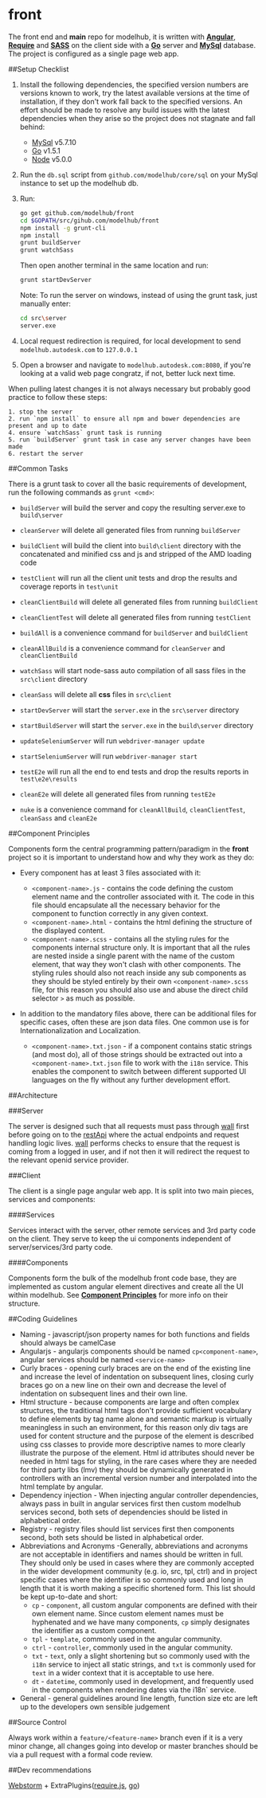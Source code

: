 front
=====

The front end and **main** repo for modelhub, it is written with [**Angular**](https://angularjs.org/), [**Require**](http://requirejs.org/)
and [**SASS**](http://sass-lang.com/) on the client side with a [**Go**](http://golang.org/) server and [**MySql**](https://www.mysql.com/) database.
The project is configured as a single page web app.

##Setup Checklist

1. Install the following dependencies, the specified version numbers are versions known to work, try the latest available 
   versions at the time of installation, if they don't work fall back to the specified versions. An effort should be made
   to resolve any build issues with the latest dependencies when they arise so the project does not stagnate and fall behind:
    * [MySql](https://www.mysql.com/) v5.7.10
    * [Go](https://golang.org/doc/install) v1.5.1
    * [Node](https://nodejs.org/) v5.0.0

2. Run the `db.sql` script from `github.com/modelhub/core/sql` on your MySql instance to set up the modelhub db.

3. Run:
    ```sh
    go get github.com/modelhub/front
    cd $GOPATH/src/gihub.com/modelhub/front
    npm install -g grunt-cli
    npm install
    grunt buildServer
    grunt watchSass
    ``` 
    Then open another terminal in the same location and run:
    ```sh
    grunt startDevServer
    ```
    Note: To run the server on windows, instead of using the grunt task, just manually enter:
    ```sh
    cd src\server
    server.exe
    ```

4. Local request redirection is required, for local development to send `modelhub.autodesk.com` to `127.0.0.1`

5. Open a browser and navigate to `modelhub.autodesk.com:8080`, if you're looking at a valid web page congratz, if not, better luck next time.

When pulling latest changes it is not always necessary but probably good practice to follow these steps:

    1. stop the server
    2. run `npm install` to ensure all npm and bower dependencies are present and up to date
    4. ensure `watchSass` grunt task is running
    5. run `buildServer` grunt task in case any server changes have been made
    6. restart the server

##Common Tasks

There is a grunt task to cover all the basic requirements of development, run the following commands as `grunt <cmd>`:

* `buildServer` will build the server and copy the resulting server.exe to `build\server`
* `cleanServer` will delete all generated files from running `buildServer`


* `buildClient` will build the client into `build\client` directory with the concatenated and minified css and js and stripped of the AMD loading code
* `testClient` will run all the client unit tests and drop the results and coverage reports in `test\unit`
* `cleanClientBuild` will delete all generated files from running `buildClient`
* `cleanClientTest` will delete all generated files from running `testClient`


* `buildAll` is a convenience command for `buildServer` and `buildClient`
* `cleanAllBuild` is a convenience command for `cleanServer` and `cleanClientBuild`


* `watchSass` will start node-sass auto compilation of all sass files in the `src\client` directory
* `cleanSass` will delete all **css** files in `src\client`


* `startDevServer` will start the `server.exe` in the `src\server` directory
* `startBuildServer` will start the `server.exe` in the `build\server` directory


* `updateSeleniumServer` will run `webdriver-manager update`
* `startSeleniumServer` will run `webdriver-manager start`


* `testE2e` will run all the end to end tests and drop the results reports in `test\e2e\results`
* `cleanE2e` will delete all generated files from running `testE2e`


* `nuke` is a convenience command for `cleanAllBuild`, `cleanClientTest`, `cleanSass` and `cleanE2e`

##Component Principles

Components form the central programming pattern/paradigm in the **front** project so it is important to understand how and why
they work as they do:

* Every component has at least 3 files associated with it:
    * `<component-name>.js` - contains the code defining the custom element name and the controller associated with it. The code in this
    file should encapsulate all the necessary behavior for the component to function correctly in any given context.
    * `<component-name>.html` - contains the html defining the structure of the displayed content.
    * `<component-name>.scss` - contains all the styling rules for the components internal structure only. It is important that all the
    rules are nested inside a single parent with the name of the custom element, that way they won't clash with other components.
    The styling rules should also not reach inside any sub components as they should be styled entirely by their own `<component-name>.scss` file,
    for this reason you should also use and abuse the direct child selector `>` as much as possible.
  
* In addition to the mandatory files above, there can be additional files for specific cases, often these are json data files. One common use is for
Internationalization and Localization.
    * `<component-name>.txt.json` - if a component contains static strings (and most do), all of those strings should be extracted out into a `<component-name>.txt.json` file to work with
    the `i18n` service. This enables the component to switch between different supported UI languages on the fly without any further development effort.

##Architecture

###Server

The server is designed such that all requests must pass through [wall](https://gihub.com/modelhub/wall)
first before going on to the [restApi](https://gihub.com/modelhub/rest) where the actual endpoints and request 
handling logic lives. [wall](https://gihub.com/modelhub/wall) performs checks to ensure that the request is
coming from a logged in user, and if not then it will redirect the request to the relevant openid service provider.

###Client

The client is a single page angular web app. It is split into two main pieces, services and components:

####Services 

Services interact with the server, other remote services and 3rd party code on the client. They serve to keep the ui components
independent of server/services/3rd party code.
 
####Components

Components form the bulk of the modelhub front code base, they are implemented as custom angular element directives and create all the UI
within modelhub. See [**Component Principles**](#component-principles) for more info on their structure.

##Coding Guidelines

* Naming - javascript/json property names for both functions and fields should always be camelCase
* Angularjs - angularjs components should be named `cp<component-name>`, angular services should be named `<service-name>`
* Curly braces - opening curly braces are on the end of the existing line and increase the level of indentation on subsequent lines, closing curly braces go on a new line on their own and decrease the level of indentation on subsequent lines and their own line. 
* Html structure - because components are large and often complex structures, the traditional html tags don't provide sufficient vocabulary to define elements by tag name alone and semantic markup is virtually meaningless in such an environment, for this reason only div tags are used for content structure and the purpose of the element is described using css classes to provide more descriptive names to more clearly illustrate the purpose of the element. Html id attributes should never be needed in html tags for styling, in the rare cases where they are needed for third party libs (lmv) they should be dynamically generated in controllers with an incremental version number and interpolated into the html template by angular.
* Dependency injection - When injecting angular controller dependencies, always pass in built in angular services first then custom modelhub services second, both sets of dependencies should be listed in alphabetical order.
* Registry - registry files should list services first then components second, both sets should be listed in alphabetical order.
* Abbreviations and Acronyms -Generally, abbreviations and acronyms are not acceptable in identifiers and names should be written in full. They should only be used in cases where they are commonly accepted in the wider development community (e.g. io, src, tpl, ctrl) and in project specific cases where the identifier is so commonly used and long in length that it is worth making a specific shortened form. This list should be kept up-to-date and short:
   * `cp` - `component`, all custom angular components are defined with their own element name. Since custom element names must
be hyphenated and we have many components, `cp` simply designates the identifier as a custom component.
   * `tpl` - `template`, commonly used in the angular community.
   * `ctrl` - `controller`, commonly used in the angular community.
   * `txt` - `text`, only a slight shortening but so commonly used with the `i18n` service to inject all static strings, and `txt` is commonly used for `text` in a wider context that it is acceptable to use here.
   * `dt` - `datetime`, commonly used in development, and frequently used in the components when rendering dates via the i18n` service.
* General - general guidelines around line length, function size etc are left up to the developers own sensible judgement

##Source Control

Always work within a `feature/<feature-name>` branch even if it is a very minor change, all changes going into develop or master branches should be via a pull request with a formal code review.

##Dev recommendations

[Webstorm](https://www.jetbrains.com/webstorm/) + ExtraPlugins([require.js](https://github.com/Fedott/WebStormRequireJsPlugin), [go](https://github.com/go-lang-plugin-org/go-lang-idea-plugin))